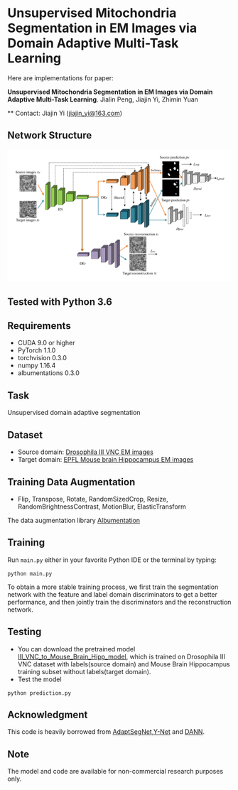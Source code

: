 # Unsupervised Mitochondria Segmentation  in EM Images via Domain Adaptive Multi-Task Learning

Here are implementations for paper: <br />

**Unsupervised Mitochondria Segmentation  in EM Images via Domain Adaptive Multi-Task Learning**. Jialin Peng, Jiajin Yi, Zhimin Yuan 
 
** Contact: Jiajin Yi (jiajin_yi@163.com)

## Network Structure

![](figure/figure2.png) 

## Tested with Python 3.6

## Requirements
- CUDA 9.0 or higher
- PyTorch 1.1.0 
- torchvision 0.3.0 
- numpy 1.16.4
- albumentations 0.3.0

## Task
Unsupervised domain adaptive segmentation

## Dataset
* Source domain: [Drosophila III VNC EM images](https://gitub.com/unidesigner/groudtruth-drosophila-vnc) 
* Target domain:  [EPFL Mouse brain Hippocampus EM images](https://cvlab.epfl.ch/data/em)

## Training Data Augmentation
- Flip, Transpose, Rotate, RandomSizedCrop, Resize, RandomBrightnessContrast, MotionBlur, ElasticTransform

The data augmentation library [Albumentation](https://github.com/albumentations-team/albumentations)

## Training
Run `main.py` either in your favorite Python IDE or the terminal by typing:
```
python main.py
```
To obtain a more stable training process, we first train the segmentation network with the feature and label domain discriminators to get a better performance, and then jointly train the discriminators and the reconstruction network.

## Testing
* You can download the pretrained model [III_VNC_to_Mouse_Brain_Hipp_model](https://drive.google.com/file/d/1UGEkU6dYxtURfISm2KVwoBLGANW-KMtq/view?usp=sharing), which is trained on Drosophila III VNC dataset with labels(source domain) and Mouse Brain Hippocampus training subset without labels(target domain).
* Test the model
```
python prediction.py
```

## Acknowledgment
This code is heavily borrowed from [AdaptSegNet](https://github.com/wasidennis/AdaptSegNetand),[Y-Net](https://github.com/JorisRoels/domain-adaptive-segmentation) and [DANN](https://github.com/fungtion/DANN).

## Note
The model and code are available for non-commercial research purposes only.
